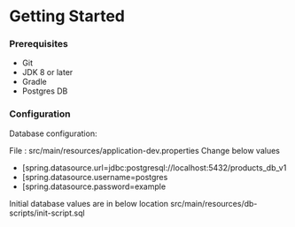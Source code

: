 # Getting Started

### Prerequisites
* Git
* JDK 8 or later
* Gradle
* Postgres DB

### Configuration
Database configuration:

File : src/main/resources/application-dev.properties
Change below values
* [spring.datasource.url=jdbc:postgresql://localhost:5432/products_db_v1
* [spring.datasource.username=postgres
* [spring.datasource.password=example

Initial database values are in below location
src/main/resources/db-scripts/init-script.sql
